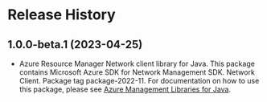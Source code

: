 # Release History

## 1.0.0-beta.1 (2023-04-25)

- Azure Resource Manager Network client library for Java. This package contains Microsoft Azure SDK for Network Management SDK. Network Client. Package tag package-2022-11. For documentation on how to use this package, please see [Azure Management Libraries for Java](https://aka.ms/azsdk/java/mgmt).
